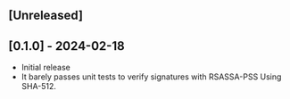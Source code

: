 ## [Unreleased]

## [0.1.0] - 2024-02-18

- Initial release
- It barely passes unit tests to verify signatures with RSASSA-PSS Using SHA-512.
